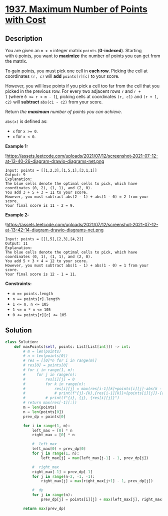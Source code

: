 # [1937. Maximum Number of Points with Cost](https://leetcode.com/problems/maximum-number-of-points-with-cost/description/?envType=daily-question&envId=2024-08-17)


## Description

You are given an `m x n` integer matrix `points` (**0-indexed**). Starting with `0` points, you want to **maximize** the number of points you can get from the matrix.

To gain points, you must pick one cell in **each row**. Picking the cell at coordinates `(r, c)` will **add** `points[r][c]` to your score.

However, you will lose points if you pick a cell too far from the cell that you picked in the previous row. For every two adjacent rows `r` and `r + 1` (where `0 <= r < m - 1`), picking cells at coordinates `(r, c1)` and `(r + 1, c2)` will **subtract** `abs(c1 - c2)` from your score.

Return *the **maximum** number of points you can achieve*.

`abs(x)` is defined as:

- `x` for `x >= 0`.
- `x` for `x < 0`.

**Example 1:**

!https://assets.leetcode.com/uploads/2021/07/12/screenshot-2021-07-12-at-13-40-26-diagram-drawio-diagrams-net.png

```
Input: points = [[1,2,3],[1,5,1],[3,1,1]]
Output: 9
Explanation:
The blue cells denote the optimal cells to pick, which have coordinates (0, 2), (1, 1), and (2, 0).
You add 3 + 5 + 3 = 11 to your score.
However, you must subtract abs(2 - 1) + abs(1 - 0) = 2 from your score.
Your final score is 11 - 2 = 9.

```

**Example 2:**

!https://assets.leetcode.com/uploads/2021/07/12/screenshot-2021-07-12-at-13-42-14-diagram-drawio-diagrams-net.png

```
Input: points = [[1,5],[2,3],[4,2]]
Output: 11
Explanation:
The blue cells denote the optimal cells to pick, which have coordinates (0, 1), (1, 1), and (2, 0).
You add 5 + 3 + 4 = 12 to your score.
However, you must subtract abs(1 - 1) + abs(1 - 0) = 1 from your score.
Your final score is 12 - 1 = 11.

```

**Constraints:**

- `m == points.length`
- `n == points[r].length`
- `1 <= m, n <= 105`
- `1 <= m * n <= 105`
- `0 <= points[r][c] <= 105`


## Solution

```python
class Solution:
    def maxPoints(self, points: List[List[int]]) -> int:
        # m = len(points)
        # n = len(points[0])
        # res = [[0]*n for i in range(m)]
        # res[0] = points[0]
        # for i in range(1, m):
        #     for j in range(n):
        #         res[i][j] = 0
        #         for k in range(n):
        #             res[i][j] = max(res[i-1][k]+points[i][j]-abs(k - j), res[i][j])
        #             # print(f"{j}-{k},{res[i-1][k]}+{points[i][j]}-{abs(k - j)}")
        #         # print(f"{i}, {j}, {res[i][j]}")
        # return max(res[-1][:])
        m = len(points)
        n = len(points[0])
        prev_dp = points[0]

        for i in range(1, m):
            left_max = [0] * n
            right_max = [0] * n

            #  left_max
            left_max[0] = prev_dp[0]
            for j in range(1, n):
                left_max[j] = max(left_max[j-1] - 1, prev_dp[j])

            #  right_max
            right_max[-1] = prev_dp[-1]
            for j in range(n-2, -1, -1):
                right_max[j] = max(right_max[j+1] - 1, prev_dp[j])

            #  dp
            for j in range(n):
                prev_dp[j] = points[i][j] + max(left_max[j], right_max[j])

        return max(prev_dp)

```
